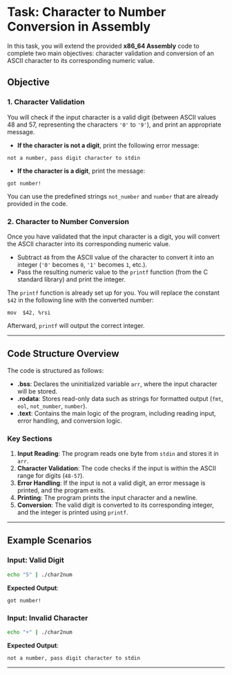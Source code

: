 # Task: Character to Number Conversion in Assembly

In this task, you will extend the provided **x86_64 Assembly** code to complete two main objectives: character validation and conversion of an ASCII character to its corresponding numeric value.

## Objective

### 1. Character Validation

You will check if the input character is a valid digit (between ASCII values 48 and 57, representing the characters `'0'` to `'9'`), and print an appropriate message.

- **If the character is not a digit**, print the following error message:

```plaintext
not a number, pass digit character to stdin
```

- **If the character is a digit**, print the message:

```plaintext
got number!
```

You can use the predefined strings `not_number` and `number` that are already provided in the code.

### 2. Character to Number Conversion

Once you have validated that the input character is a digit, you will convert the ASCII character into its corresponding numeric value.

- Subtract `48` from the ASCII value of the character to convert it into an integer (`'0'` becomes `0`, `'1'` becomes `1`, etc.).
- Pass the resulting numeric value to the `printf` function (from the C standard library) and print the integer.

The `printf` function is already set up for you. You will replace the constant `$42` in the following line with the converted number:

```assembly
mov  $42, %rsi
```

Afterward, `printf` will output the correct integer.

---

## Code Structure Overview

The code is structured as follows:
- **.bss**: Declares the uninitialized variable `arr`, where the input character will be stored.
- **.rodata**: Stores read-only data such as strings for formatted output (`fmt`, `eol`, `not_number`, `number`).
- **.text**: Contains the main logic of the program, including reading input, error handling, and conversion logic.

### Key Sections

1. **Input Reading**: The program reads one byte from `stdin` and stores it in `arr`.
2. **Character Validation**: The code checks if the input is within the ASCII range for digits (`48-57`).
3. **Error Handling**: If the input is not a valid digit, an error message is printed, and the program exits.
4. **Printing**: The program prints the input character and a newline.
5. **Conversion**: The valid digit is converted to its corresponding integer, and the integer is printed using `printf`.

---

## Example Scenarios

### Input: Valid Digit

```bash
echo "5" | ./char2num
```

**Expected Output**:
```plaintext
got number!
```

### Input: Invalid Character

```bash
echo "+" | ./char2num
```

**Expected Output**:
```plaintext
not a number, pass digit character to stdin
```
---
